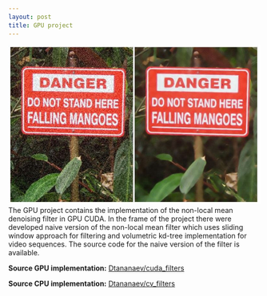 ```yaml
---
layout: post
title: GPU project
---
```

<img src="https://github.com/Dtananaev/cv_filters/raw/master/pictures/NLM.JPG" class="teaser-img"/>
The GPU project contains the implementation of the non-local mean denoising filter in GPU CUDA. In the frame of the project there were developed naive version of the non-local mean filter which uses sliding window approach for filtering and volumetric kd-tree implementation for video sequences.
The source code for the naive version of the filter is available.

**Source GPU implementation:** [Dtananaev/cuda_filters](https://github.com/Dtananaev/cuda_filters)

**Source CPU implementation:** [Dtananaev/cv_filters](https://github.com/Dtananaev/cv_filters)



